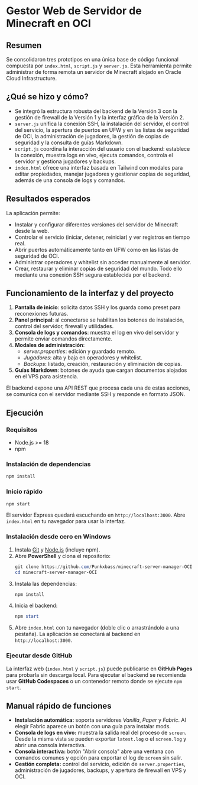 # Gestor Web de Servidor de Minecraft en OCI

## Resumen

Se consolidaron tres prototipos en una única base de código funcional compuesta por `index.html`, `script.js` y `server.js`. Esta herramienta permite administrar de forma remota un servidor de Minecraft alojado en Oracle Cloud Infrastructure.

## ¿Qué se hizo y cómo?

  - Se integró la estructura robusta del backend de la Versión 3 con la gestión de firewall de la Versión 1 y la interfaz gráfica de la Versión 2.
  - `server.js` unifica la conexión SSH, la instalación del servidor, el control del servicio, la apertura de puertos en UFW y en las listas de seguridad de OCI, la administración de jugadores, la gestión de copias de seguridad y la consulta de guías Markdown.
  - `script.js` coordina la interacción del usuario con el backend: establece la conexión, muestra logs en vivo, ejecuta comandos, controla el servidor y gestiona jugadores y backups.
  - `index.html` ofrece una interfaz basada en Tailwind con modales para editar propiedades, manejar jugadores y gestionar copias de seguridad, además de una consola de logs y comandos.

## Resultados esperados

La aplicación permite:

  - Instalar y configurar diferentes versiones del servidor de Minecraft desde la web.
  - Controlar el servicio (iniciar, detener, reiniciar) y ver registros en tiempo real.
  - Abrir puertos automáticamente tanto en UFW como en las listas de seguridad de OCI.
  - Administrar operadores y whitelist sin acceder manualmente al servidor.
  - Crear, restaurar y eliminar copias de seguridad del mundo.
    Todo ello mediante una conexión SSH segura establecida por el backend.

## Funcionamiento de la interfaz y del proyecto

1.  **Pantalla de inicio**: solicita datos SSH y los guarda como preset para reconexiones futuras.
2.  **Panel principal**: al conectarse se habilitan los botones de instalación, control del servidor, firewall y utilidades.
3.  **Consola de logs y comandos**: muestra el log en vivo del servidor y permite enviar comandos directamente.
4.  **Modales de administración**:
      - *server.properties*: edición y guardado remoto.
      - *Jugadores*: alta y baja en operadores y whitelist.
      - *Backups*: listado, creación, restauración y eliminación de copias.
5.  **Guías Markdown**: botones de ayuda que cargan documentos alojados en el VPS para asistencia.

El backend expone una API REST que procesa cada una de estas acciones, se comunica con el servidor mediante SSH y responde en formato JSON.

## Ejecución

### Requisitos

- Node.js \>= 18
- npm

### Instalación de dependencias

```bash
npm install
```

### Inicio rápido

```bash
npm start
```

El servidor Express quedará escuchando en `http://localhost:3000`. Abre `index.html` en tu navegador para usar la interfaz.

### Instalación desde cero en Windows

1. Instala [Git](https://git-scm.com/download/win) y [Node.js](https://nodejs.org/) (incluye npm).
2. Abre **PowerShell** y clona el repositorio:
   ```powershell
   git clone https://github.com/Punkxbass/minecraft-server-manager-OCI.git
   cd minecraft-server-manager-OCI
   ```
3. Instala las dependencias:
   ```powershell
   npm install
   ```
4. Inicia el backend:
   ```powershell
   npm start
   ```
5. Abre `index.html` con tu navegador (doble clic o arrastrándolo a una pestaña). La aplicación se conectará al backend en `http://localhost:3000`.


### Ejecutar desde GitHub

La interfaz web (`index.html` y `script.js`) puede publicarse en **GitHub Pages** para probarla sin descarga local. Para ejecutar el backend se recomienda usar **GitHub Codespaces** o un contenedor remoto donde se ejecute `npm start`.

## Manual rápido de funciones

- **Instalación automática:** soporta servidores *Vanilla*, *Paper* y *Fabric*. Al elegir Fabric aparece un botón con una guía para instalar mods.
- **Consola de logs en vivo:** muestra la salida real del proceso de `screen`. Desde la misma vista se pueden exportar `latest.log` o el `screen.log` y abrir una consola interactiva.
- **Consola interactiva:** botón "Abrir consola" abre una ventana con comandos comunes y opción para exportar el log de `screen` sin salir.
- **Gestión completa:** control del servicio, edición de `server.properties`, administración de jugadores, backups, y apertura de firewall en VPS y OCI.